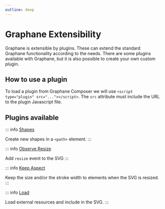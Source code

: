 ```yaml
---
outline: deep
---
```


# Graphane Extensibility

Graphane is extensible by plugins. These can extend the standard Graphane functionality according to
the needs. There are some plugins available with Graphane, but it is also possible to create your
own custom plugin.

## How to use a plugin

To load a plugin from Graphane Composer we will use `<script type="plugin" src="..."></script>`.
The `src` attribute must include the URL to the plugin Javascript file.

## Plugins available

::: info [Shapes](./catalog/shapes.md)

Create new shapes in a `<path>` element.
:::

::: info [Observe Resize](./catalog/observe-resize.md)

Add `resize` event to the SVG
:::

::: info [Keep Aspect](./catalog/keep-aspect.md)

Keep the size and/or the stroke width to elements when the SVG is resized.
:::


::: info [Load](./catalog/load.md)

Load external resources and include in the SVG.
:::
